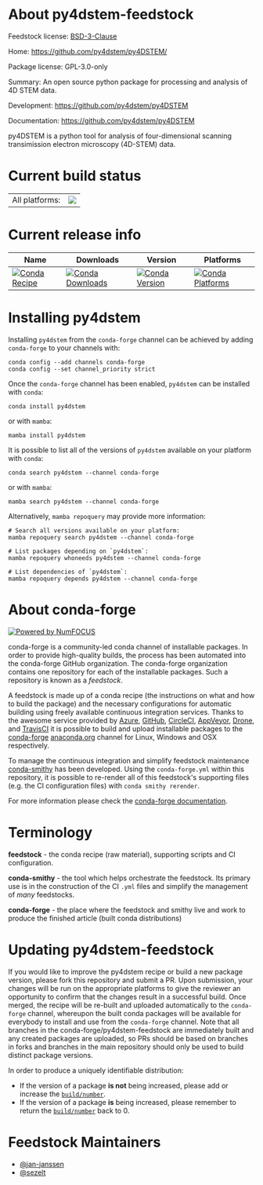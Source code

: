 About py4dstem-feedstock
========================

Feedstock license: [BSD-3-Clause](https://github.com/conda-forge/py4dstem-feedstock/blob/main/LICENSE.txt)

Home: https://github.com/py4dstem/py4DSTEM/

Package license: GPL-3.0-only

Summary: An open source python package for processing and analysis of 4D STEM data.

Development: https://github.com/py4dstem/py4DSTEM

Documentation: https://github.com/py4dstem/py4DSTEM

py4DSTEM is a python tool for analysis of four-dimensional scanning
transimission electron microscopy (4D-STEM) data.


Current build status
====================


<table><tr><td>All platforms:</td>
    <td>
      <a href="https://dev.azure.com/conda-forge/feedstock-builds/_build/latest?definitionId=10223&branchName=main">
        <img src="https://dev.azure.com/conda-forge/feedstock-builds/_apis/build/status/py4dstem-feedstock?branchName=main">
      </a>
    </td>
  </tr>
</table>

Current release info
====================

| Name | Downloads | Version | Platforms |
| --- | --- | --- | --- |
| [![Conda Recipe](https://img.shields.io/badge/recipe-py4dstem-green.svg)](https://anaconda.org/conda-forge/py4dstem) | [![Conda Downloads](https://img.shields.io/conda/dn/conda-forge/py4dstem.svg)](https://anaconda.org/conda-forge/py4dstem) | [![Conda Version](https://img.shields.io/conda/vn/conda-forge/py4dstem.svg)](https://anaconda.org/conda-forge/py4dstem) | [![Conda Platforms](https://img.shields.io/conda/pn/conda-forge/py4dstem.svg)](https://anaconda.org/conda-forge/py4dstem) |

Installing py4dstem
===================

Installing `py4dstem` from the `conda-forge` channel can be achieved by adding `conda-forge` to your channels with:

```
conda config --add channels conda-forge
conda config --set channel_priority strict
```

Once the `conda-forge` channel has been enabled, `py4dstem` can be installed with `conda`:

```
conda install py4dstem
```

or with `mamba`:

```
mamba install py4dstem
```

It is possible to list all of the versions of `py4dstem` available on your platform with `conda`:

```
conda search py4dstem --channel conda-forge
```

or with `mamba`:

```
mamba search py4dstem --channel conda-forge
```

Alternatively, `mamba repoquery` may provide more information:

```
# Search all versions available on your platform:
mamba repoquery search py4dstem --channel conda-forge

# List packages depending on `py4dstem`:
mamba repoquery whoneeds py4dstem --channel conda-forge

# List dependencies of `py4dstem`:
mamba repoquery depends py4dstem --channel conda-forge
```


About conda-forge
=================

[![Powered by
NumFOCUS](https://img.shields.io/badge/powered%20by-NumFOCUS-orange.svg?style=flat&colorA=E1523D&colorB=007D8A)](https://numfocus.org)

conda-forge is a community-led conda channel of installable packages.
In order to provide high-quality builds, the process has been automated into the
conda-forge GitHub organization. The conda-forge organization contains one repository
for each of the installable packages. Such a repository is known as a *feedstock*.

A feedstock is made up of a conda recipe (the instructions on what and how to build
the package) and the necessary configurations for automatic building using freely
available continuous integration services. Thanks to the awesome service provided by
[Azure](https://azure.microsoft.com/en-us/services/devops/), [GitHub](https://github.com/),
[CircleCI](https://circleci.com/), [AppVeyor](https://www.appveyor.com/),
[Drone](https://cloud.drone.io/welcome), and [TravisCI](https://travis-ci.com/)
it is possible to build and upload installable packages to the
[conda-forge](https://anaconda.org/conda-forge) [anaconda.org](https://anaconda.org/)
channel for Linux, Windows and OSX respectively.

To manage the continuous integration and simplify feedstock maintenance
[conda-smithy](https://github.com/conda-forge/conda-smithy) has been developed.
Using the ``conda-forge.yml`` within this repository, it is possible to re-render all of
this feedstock's supporting files (e.g. the CI configuration files) with ``conda smithy rerender``.

For more information please check the [conda-forge documentation](https://conda-forge.org/docs/).

Terminology
===========

**feedstock** - the conda recipe (raw material), supporting scripts and CI configuration.

**conda-smithy** - the tool which helps orchestrate the feedstock.
                   Its primary use is in the construction of the CI ``.yml`` files
                   and simplify the management of *many* feedstocks.

**conda-forge** - the place where the feedstock and smithy live and work to
                  produce the finished article (built conda distributions)


Updating py4dstem-feedstock
===========================

If you would like to improve the py4dstem recipe or build a new
package version, please fork this repository and submit a PR. Upon submission,
your changes will be run on the appropriate platforms to give the reviewer an
opportunity to confirm that the changes result in a successful build. Once
merged, the recipe will be re-built and uploaded automatically to the
`conda-forge` channel, whereupon the built conda packages will be available for
everybody to install and use from the `conda-forge` channel.
Note that all branches in the conda-forge/py4dstem-feedstock are
immediately built and any created packages are uploaded, so PRs should be based
on branches in forks and branches in the main repository should only be used to
build distinct package versions.

In order to produce a uniquely identifiable distribution:
 * If the version of a package **is not** being increased, please add or increase
   the [``build/number``](https://docs.conda.io/projects/conda-build/en/latest/resources/define-metadata.html#build-number-and-string).
 * If the version of a package **is** being increased, please remember to return
   the [``build/number``](https://docs.conda.io/projects/conda-build/en/latest/resources/define-metadata.html#build-number-and-string)
   back to 0.

Feedstock Maintainers
=====================

* [@jan-janssen](https://github.com/jan-janssen/)
* [@sezelt](https://github.com/sezelt/)


